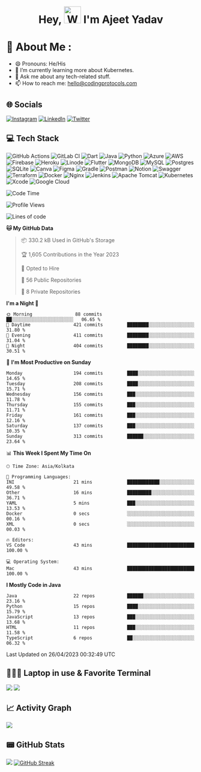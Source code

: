 <h1 align="center"> Hey, <img src="https://raw.githubusercontent.com/nixin72/nixin72/master/wave.gif" 
         alt="Waving hand animated gif"
         height="45"
         width="45" /> I'm Ajeet Yadav</h1>

# 💫 About Me :
- 😄 Pronouns: He/His
- 🌱 I’m currently learning more about Kubernetes.
- 💬 Ask me about any tech-related stuff.
- 📫 How to reach me: hello@codingprotocols.com

## 🌐 Socials
[![Instagram](https://img.shields.io/badge/Instagram-E4405F?style=for-the-badge&logo=instagram&logoColor=white)](https://instagram.com/im.ajeetyadav) [![LinkedIn](https://img.shields.io/badge/LinkedIn-0077B5?style=for-the-badge&logo=linkedin&logoColor=white)](https://linkedin.com/in/imajeetyadav)  [![Twitter](https://img.shields.io/twitter/follow/imAjeet_?logo=Twitter&style=for-the-badge)](https://twitter.com/imAjeet_)

## 💻 Tech Stack
![GitHub Actions](https://img.shields.io/badge/github%20actions-%232671E5.svg?style=for-the-badge&logo=githubactions&logoColor=white) ![GitLab CI](https://img.shields.io/badge/gitlab%20ci-%23181717.svg?style=for-the-badge&logo=gitlab&logoColor=white) ![Dart](https://img.shields.io/badge/dart-%230175C2.svg?style=for-the-badge&logo=dart&logoColor=white)  ![Java](https://img.shields.io/badge/java-%23ED8B00.svg?style=for-the-badge&logo=java&logoColor=white)   ![Python](https://img.shields.io/badge/python-3670A0?style=for-the-badge&logo=python&logoColor=ffdd54) ![Azure](https://img.shields.io/badge/azure-%230072C6.svg?style=for-the-badge&logo=microsoftazure&logoColor=white) ![AWS](https://img.shields.io/badge/AWS-%23FF9900.svg?style=for-the-badge&logo=amazon-aws&logoColor=white) ![Firebase](https://img.shields.io/badge/firebase-%23039BE5.svg?style=for-the-badge&logo=firebase)  ![Heroku](https://img.shields.io/badge/heroku-%23430098.svg?style=for-the-badge&logo=heroku&logoColor=white) ![Linode](https://img.shields.io/badge/linode-00A95C?style=for-the-badge&logo=linode&logoColor=white) ![Flutter](https://img.shields.io/badge/Flutter-%2302569B.svg?style=for-the-badge&logo=Flutter&logoColor=white) ![MongoDB](https://img.shields.io/badge/MongoDB-%234ea94b.svg?style=for-the-badge&logo=mongodb&logoColor=white) ![MySQL](https://img.shields.io/badge/mysql-%2300f.svg?style=for-the-badge&logo=mysql&logoColor=white) ![Postgres](https://img.shields.io/badge/postgres-%23316192.svg?style=for-the-badge&logo=postgresql&logoColor=white) ![SQLite](https://img.shields.io/badge/sqlite-%2307405e.svg?style=for-the-badge&logo=sqlite&logoColor=white)  ![Canva](https://img.shields.io/badge/Canva-%2300C4CC.svg?style=for-the-badge&logo=Canva&logoColor=white) 	![Figma](https://img.shields.io/badge/figma-%23F24E1E.svg?style=for-the-badge&logo=figma&logoColor=white) ![Gradle](https://img.shields.io/badge/Gradle-02303A.svg?style=for-the-badge&logo=Gradle&logoColor=white) ![Postman](https://img.shields.io/badge/Postman-FF6C37?style=for-the-badge&logo=postman&logoColor=white) ![Notion](https://img.shields.io/badge/Notion-%23000000.svg?style=for-the-badge&logo=notion&logoColor=white) ![Swagger](https://img.shields.io/badge/-Swagger-%23Clojure?style=for-the-badge&logo=swagger&logoColor=white) ![Terraform](https://img.shields.io/badge/terraform-%235835CC.svg?style=for-the-badge&logo=terraform&logoColor=white) ![Docker](https://img.shields.io/badge/docker-%230db7ed.svg?style=for-the-badge&logo=docker&logoColor=white) ![Nginx](https://img.shields.io/badge/nginx-%23009639.svg?style=for-the-badge&logo=nginx&logoColor=white) ![Jenkins](https://img.shields.io/badge/jenkins-%232C5263.svg?style=for-the-badge&logo=jenkins&logoColor=white) ![Apache Tomcat](https://img.shields.io/badge/apache%20tomcat-%23F8DC75.svg?style=for-the-badge&logo=apache-tomcat&logoColor=black) ![Kubernetes](https://img.shields.io/badge/kubernetes-%23326ce5.svg?style=for-the-badge&logo=kubernetes&logoColor=white) ![Xcode](https://img.shields.io/badge/Xcode-007ACC?style=for-the-badge&logo=Xcode&logoColor=white) ![Google Cloud](https://img.shields.io/badge/GoogleCloud-%234285F4.svg?style=for-the-badge&logo=google-cloud&logoColor=white)

<!--START_SECTION:waka-->
![Code Time](http://img.shields.io/badge/Code%20Time-43%20mins-blue)

![Profile Views](http://img.shields.io/badge/Profile%20Views-78-blue)

![Lines of code](https://img.shields.io/badge/From%20Hello%20World%20I%27ve%20Written-764.4%20thousand%20lines%20of%20code-blue)

**🐱 My GitHub Data** 

> 📦 330.2 kB Used in GitHub's Storage 
 > 
> 🏆 1,605 Contributions in the Year 2023
 > 
> 💼 Opted to Hire
 > 
> 📜 56 Public Repositories 
 > 
> 🔑 8 Private Repositories 
 > 
**I'm a Night 🦉** 

```text
🌞 Morning                88 commits          ██░░░░░░░░░░░░░░░░░░░░░░░   06.65 % 
🌆 Daytime                421 commits         ████████░░░░░░░░░░░░░░░░░   31.80 % 
🌃 Evening                411 commits         ████████░░░░░░░░░░░░░░░░░   31.04 % 
🌙 Night                  404 commits         ████████░░░░░░░░░░░░░░░░░   30.51 % 
```
📅 **I'm Most Productive on Sunday** 

```text
Monday                   194 commits         ████░░░░░░░░░░░░░░░░░░░░░   14.65 % 
Tuesday                  208 commits         ████░░░░░░░░░░░░░░░░░░░░░   15.71 % 
Wednesday                156 commits         ███░░░░░░░░░░░░░░░░░░░░░░   11.78 % 
Thursday                 155 commits         ███░░░░░░░░░░░░░░░░░░░░░░   11.71 % 
Friday                   161 commits         ███░░░░░░░░░░░░░░░░░░░░░░   12.16 % 
Saturday                 137 commits         ███░░░░░░░░░░░░░░░░░░░░░░   10.35 % 
Sunday                   313 commits         ██████░░░░░░░░░░░░░░░░░░░   23.64 % 
```


📊 **This Week I Spent My Time On** 

```text
🕑︎ Time Zone: Asia/Kolkata

💬 Programming Languages: 
INI                      21 mins             ████████████░░░░░░░░░░░░░   49.58 % 
Other                    16 mins             █████████░░░░░░░░░░░░░░░░   36.71 % 
YAML                     5 mins              ███░░░░░░░░░░░░░░░░░░░░░░   13.53 % 
Docker                   0 secs              ░░░░░░░░░░░░░░░░░░░░░░░░░   00.16 % 
XML                      0 secs              ░░░░░░░░░░░░░░░░░░░░░░░░░   00.03 % 

🔥 Editors: 
VS Code                  43 mins             █████████████████████████   100.00 % 

💻 Operating System: 
Mac                      43 mins             █████████████████████████   100.00 % 
```

**I Mostly Code in Java** 

```text
Java                     22 repos            ██████░░░░░░░░░░░░░░░░░░░   23.16 % 
Python                   15 repos            ████░░░░░░░░░░░░░░░░░░░░░   15.79 % 
JavaScript               13 repos            ███░░░░░░░░░░░░░░░░░░░░░░   13.68 % 
HTML                     11 repos            ███░░░░░░░░░░░░░░░░░░░░░░   11.58 % 
TypeScript               6 repos             ██░░░░░░░░░░░░░░░░░░░░░░░   06.32 % 
```




 Last Updated on 26/04/2023 00:32:49 UTC
<!--END_SECTION:waka-->

## 👨🏻‍💻 Laptop in use & Favorite Terminal
![](https://img.shields.io/badge/Apple-MacBook_Air_2021-333333?style=for-the-badge&logo=apple&logoColor=white) 
![](https://img.shields.io/badge/iTerm2-000000?style=for-the-badge&logo=iterm2&logoColor=white)

## 📈 Activity Graph
![](http://github-profile-summary-cards.vercel.app/api/cards/profile-details?username=imajeetyadav&theme=github_dark)

## 📟 GitHub Stats
![](https://github-readme-stats.vercel.app/api?username=imAjeetYadav&show_icons=true&theme=dark) 
[![GitHub Streak](https://github-readme-streak-stats.herokuapp.com?user=imajeetyadav&theme=dark)](https://git.io/streak-stats)
